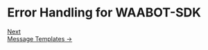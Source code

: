 <head>
<link rel="stylesheet" href="../style.css">
</head>

# Error Handling for WAABOT-SDK










<footer>
  <a class="next-page" href="message-templates.md">Next <br>
  Message Templates &rarr;</a>
</footer>
